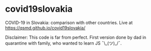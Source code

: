 # covid19slovakia

COVID-19 in Slovakia: comparison with other countries. Live at https://qsmd.github.io/covid19slovakia/

Disclaimer: This code is far from perfect. First version done by dad in quarantine with family, who wanted to learn JS  ¯\\\_(ツ)\_/¯.
